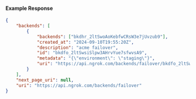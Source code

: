 <!-- Code generated for API Clients. DO NOT EDIT. -->

#### Example Response

```json
{
	"backends": [
		{
			"backends": ["bkdhr_2ltSwoAoKebfwCRsW3e7jUvzub9"],
			"created_at": "2024-09-10T19:55:20Z",
			"description": "acme failover",
			"id": "bkdfo_2ltSwsiSlpw3AHrvYue7sfwvsA9",
			"metadata": "{\"environment\": \"staging\"}",
			"uri": "https://api.ngrok.com/backends/failover/bkdfo_2ltSwsiSlpw3AHrvYue7sfwvsA9"
		}
	],
	"next_page_uri": null,
	"uri": "https://api.ngrok.com/backends/failover"
}
```
